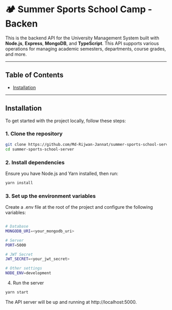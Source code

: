 # 🏕️ Summer Sports School Camp - Backen

This is the backend API for the University Management System built with **Node.js**, **Express**, **MongoDB**, and **TypeScript**. This API supports various operations for managing academic semesters, departments, course grades, and more.

---

## **Table of Contents**

- [Installation](#installation)
  
---

## **Installation**

To get started with the project locally, follow these steps:

### **1. Clone the repository**

```bash
git clone https://github.com/Md-Rijwan-Jannat/summer-sports-school-server.git
cd summer-sports-school-server
```

### **2. Install dependencies**
Ensure you have Node.js and Yarn installed, then run:

```bash
yarn install
```

### **3. Set up the environment variables**
Create a .env file at the root of the project and configure the following variables:

```bash

# Database
MONGODB_URI=<your_mongodb_uri>

# Server
PORT=5000

# JWT Secret
JWT_SECRET=<your_jwt_secret>

# Other settings
NODE_ENV=development
```
4. Run the server
```bash
yarn start
```
The API server will be up and running at http://localhost:5000.
